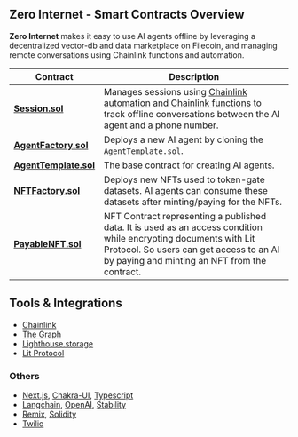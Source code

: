 ## Zero Internet - Smart Contracts Overview

**Zero Internet** makes it easy to use AI agents offline by leveraging a decentralized vector-db and data marketplace on Filecoin, and managing remote conversations using Chainlink functions and automation.

| **Contract**              | **Description**                                                                                                                                                                                              |
| ------------------------- | ------------------------------------------------------------------------------------------------------------------------------------------------------------------------------------------------------------ |
| [**Session.sol**]()       | Manages sessions using [Chainlink automation]() and [Chainlink functions]() to track offline conversations between the AI agent and a phone number.                                                          |
| [**AgentFactory.sol**]()  | Deploys a new AI agent by cloning the `AgentTemplate.sol`.                                                                                                                                                   |
| [**AgentTemplate.sol**]() | The base contract for creating AI agents.                                                                                                                                                                    |
| [**NFTFactory.sol**]()    | Deploys new NFTs used to token-gate datasets. AI agents can consume these datasets after minting/paying for the NFTs.                                                                                        |
| [**PayableNFT.sol**]()    | NFT Contract representing a published data. It is used as an access condition while encrypting documents with Lit Protocol. So users can get access to an AI by paying and minting an NFT from the contract. |

## Tools & Integrations

- [Chainlink]()
- [The Graph]()
- [Lighthouse.storage]()
- [Lit Protocol]()

### Others

- [Next.js](), [Chakra-UI](), [Typescript]()
- [Langchain](), [OpenAI](), [Stability]()
- [Remix](), [Solidity]()
- [Twilio]()
